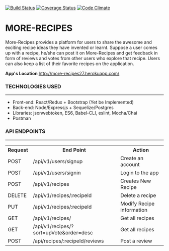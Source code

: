 [![Build Status](https://travis-ci.org/proxiex/More-Recipes.svg)](https://travis-ci.org/proxiex/More-Recipes)
[![Coverage Status](https://coveralls.io/repos/github/proxiex/More-Recipes/badge.svg?branch=develop)](https://coveralls.io/github/proxiex/More-Recipes?branch=develop)
[![Code Climate](https://codeclimate.com/github/proxiex/More-Recipes.png)](https://codeclimate.com/github/proxiex/More-Recipes)


# MORE-RECIPES
More-Recipes provides a platform for users to share the awesome and exciting  recipe ideas they 
have invented or learnt.  Suppose a user comes up with a recipe,  he/she can post it on 
More-Recipes and  get feedback in form of reviews and votes from other users who explore that 
recipe. Users can also keep a list of their favorite recipes on the application. 

<b>App's Location </b>http://more-recipes27.herokuapp.com/

<h3>TECHNOLOGIES USED</h3>
<hr>
<ul>
  <li>Front-end: React/Redux + Bootstrap (Yet be Implemented)</li>
  <li>Back-end: Node/Expressjs + Sequelize/Postgres</li>
  <li>Libraries: jsonwebtoken, ES6, Babel-CLI, eslint, Mocha/Chai</li>
  <li>Postman</li>
</ul>

<h3>API ENDPOINTS</h3>
<hr>
<table>
  <tr>
      <th>Request</th>
      <th>End Point</th>
      <th>Action</th>
  </tr>
  <tr>
      <td>POST</td>
      <td>/api/v1/users/signup</td>
      <td>Create an account</td>
  </tr>
  <tr>
      <td>POST</td>
      <td>/api/v1/users/signin</td>
      <td>Login to the app</td>
  </tr>
  <tr>
      <td>POST</td>
      <td>/api/v1/recipes</td>
      <td>Creates New Recipe</td>
  </tr>  
  <tr>
      <td>DELETE</td>
      <td>/api/v1/recipes/:recipeId</td>
      <td>Delete a recipe</td>
  </tr>
  
  <tr>
      <td>PUT</td>
      <td>/api/v1/recipes/:recipeId<bookId></td>
      <td>Modify Recipe information</td>
  </tr>
  
  <tr>
      <td>GET</td>
      <td>/api/v1/recipes/</td>
      <td>Get all recipes</td>
  </tr>
   <tr>
      <td>GET</td>
      <td>/api/v1/recipes/?sort=upVote&order=desc</td>
      <td>Get all recipes</td>
  </tr>
  <tr>
      <td>POST</td>
      <td>/api/recipes/:recipeId/reviews </td>
      <td>Post a review</td>
  </tr>
</table>

